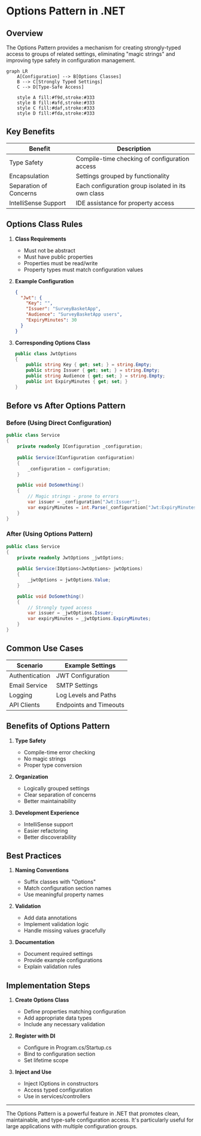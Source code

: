 # Options Pattern in .NET

## Overview
The Options Pattern provides a mechanism for creating strongly-typed access to groups of related settings, eliminating "magic strings" and improving type safety in configuration management.

```mermaid
graph LR
    A[Configuration] --> B[Options Classes]
    B --> C[Strongly Typed Settings]
    C --> D[Type-Safe Access]
    
    style A fill:#f9d,stroke:#333
    style B fill:#afd,stroke:#333
    style C fill:#daf,stroke:#333
    style D fill:#fda,stroke:#333
```

## Key Benefits

| Benefit | Description |
|---------|-------------|
| Type Safety | Compile-time checking of configuration access |
| Encapsulation | Settings grouped by functionality |
| Separation of Concerns | Each configuration group isolated in its own class |
| IntelliSense Support | IDE assistance for property access |

## Options Class Rules

1. **Class Requirements**
   - Must not be abstract
   - Must have public properties
   - Properties must be read/write
   - Property types must match configuration values

2. **Example Configuration**
   ```json
   {
     "Jwt": {
       "Key": "",
       "Issuer": "SurveyBasketApp",
       "Audience": "SurveyBasketApp users",
       "ExpiryMinutes": 30
     }
   }
   ```

3. **Corresponding Options Class**
   ```csharp
   public class JwtOptions
   {
       public string Key { get; set; } = string.Empty;
       public string Issuer { get; set; } = string.Empty;
       public string Audience { get; set; } = string.Empty;
       public int ExpiryMinutes { get; set; }
   }
   ```

## Before vs After Options Pattern

### Before (Using Direct Configuration)
```csharp
public class Service
{
    private readonly IConfiguration _configuration;
    
    public Service(IConfiguration configuration)
    {
        _configuration = configuration;
    }

    public void DoSomething()
    {
        // Magic strings - prone to errors
        var issuer = _configuration["Jwt:Issuer"];
        var expiryMinutes = int.Parse(_configuration["Jwt:ExpiryMinutes"]);
    }
}
```

### After (Using Options Pattern)
```csharp
public class Service
{
    private readonly JwtOptions _jwtOptions;
    
    public Service(IOptions<JwtOptions> jwtOptions)
    {
        _jwtOptions = jwtOptions.Value;
    }

    public void DoSomething()
    {
        // Strongly typed access
        var issuer = _jwtOptions.Issuer;
        var expiryMinutes = _jwtOptions.ExpiryMinutes;
    }
}
```

## Common Use Cases

| Scenario | Example Settings |
|----------|-----------------|
| Authentication | JWT Configuration |
| Email Service | SMTP Settings |
| Logging | Log Levels and Paths |
| API Clients | Endpoints and Timeouts |

## Benefits of Options Pattern

1. **Type Safety**
   - Compile-time error checking
   - No magic strings
   - Proper type conversion

2. **Organization**
   - Logically grouped settings
   - Clear separation of concerns
   - Better maintainability

3. **Development Experience**
   - IntelliSense support
   - Easier refactoring
   - Better discoverability

## Best Practices

1. **Naming Conventions**
   - Suffix classes with "Options"
   - Match configuration section names
   - Use meaningful property names

2. **Validation**
   - Add data annotations
   - Implement validation logic
   - Handle missing values gracefully

3. **Documentation**
   - Document required settings
   - Provide example configurations
   - Explain validation rules

## Implementation Steps

1. **Create Options Class**
   - Define properties matching configuration
   - Add appropriate data types
   - Include any necessary validation

2. **Register with DI**
   - Configure in Program.cs/Startup.cs
   - Bind to configuration section
   - Set lifetime scope

3. **Inject and Use**
   - Inject IOptions<T> in constructors
   - Access typed configuration
   - Use in services/controllers

---

The Options Pattern is a powerful feature in .NET that promotes clean, maintainable, and type-safe configuration access. It's particularly useful for large applications with multiple configuration groups.
